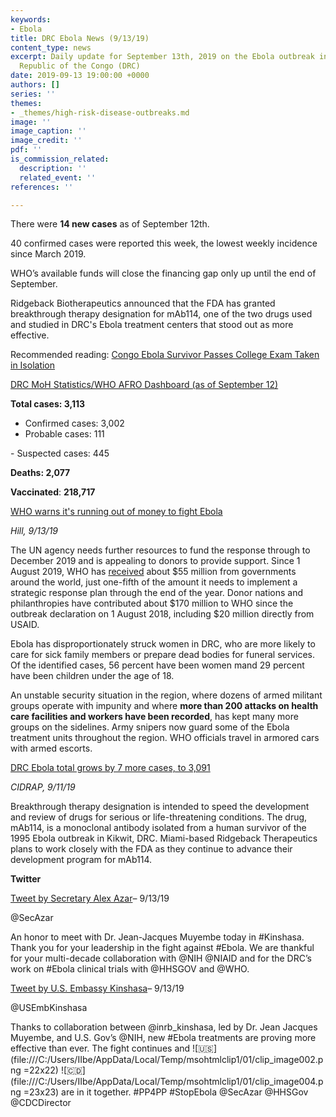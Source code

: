 ```yaml
---
keywords:
- Ebola
title: DRC Ebola News (9/13/19)
content_type: news
excerpt: Daily update for September 13th, 2019 on the Ebola outbreak in eastern Democratic
  Republic of the Congo (DRC)
date: 2019-09-13 19:00:00 +0000
authors: []
series: ''
themes:
- _themes/high-risk-disease-outbreaks.md
image: ''
image_caption: ''
image_credit: ''
pdf: ''
is_commission_related:
  description: ''
  related_event: ''
references: ''

---
```

There were **14 new cases** as of September 12th.

40 confirmed cases were reported this week, the lowest weekly incidence since March 2019.

WHO’s available funds will close the financing gap only up until the end of September.

Ridgeback Biotherapeutics announced that the FDA has granted breakthrough therapy designation for mAb114, one of the two drugs used and studied in DRC's Ebola treatment centers that stood out as more effective.

Recommended reading: [Congo Ebola Survivor Passes College Exam Taken in Isolation](https://www.nytimes.com/aponline/2019/09/13/world/africa/ap-af-congo-ebola-a-mothers-wish.html)

[DRC MoH Statistics/WHO AFRO Dashboard (as of September 12)](https://who.maps.arcgis.com/apps/opsdashboard/index.html#/e70c3804f6044652bc37cce7d8fcef6c)

**Total cases: 3,113**  
 - Confirmed cases: 3,002  
 - Probable cases: 111

\- Suspected cases: 445

**Deaths: 2,077**

**Vaccinated**: **218,717**

[WHO warns it's running out of money to fight Ebola](https://thehill.com/policy/healthcare/461284-who-warns-its-running-out-of-money-to-fight-ebola)

_Hill, 9/13/19_

The UN agency needs further resources to fund the response through to December 2019 and is appealing to donors to provide support. Since 1 August 2019, WHO has [received](https://www.who.int/emergencies/diseases/ebola/drc-2019/funding) about $55 million from governments around the world, just one-fifth of the amount it needs to implement a strategic response plan through the end of the year. Donor nations and philanthropies have contributed about $170 million to WHO since the outbreak declaration on 1 August 2018, including $20 million directly from USAID.

Ebola has disproportionately struck women in DRC, who are more likely to care for sick family members or prepare dead bodies for funeral services. Of the identified cases, 56 percent have been women mand 29 percent have been children under the age of 18.

An unstable security situation in the region, where dozens of armed militant groups operate with impunity and where **more than 200 attacks on health care facilities and workers have been recorded**, has kept many more groups on the sidelines. Army snipers now guard some of the Ebola treatment units throughout the region. WHO officials travel in armored cars with armed escorts.

[DRC Ebola total grows by 7 more cases, to 3,091](http://www.cidrap.umn.edu/news-perspective/2019/09/news-scan-sep-11-2019)

_CIDRAP, 9/11/19_

Breakthrough therapy designation is intended to speed the development and review of drugs for serious or life-threatening conditions. The drug, mAb114, is a monoclonal antibody isolated from a human survivor of the 1995 Ebola outbreak in Kikwit, DRC. Miami-based Ridgeback Therapeutics plans to work closely with the FDA as they continue to advance their development program for mAb114.

**Twitter**

[Tweet by Secretary Alex Azar](https://twitter.com/SecAzar/status/1172547382673838080)– 9/13/19

@SecAzar

An honor to meet with Dr. Jean-Jacques Muyembe today in #Kinshasa. Thank you for your leadership in the fight against #Ebola. We are thankful for your multi-decade collaboration with @NIH @NIAID and for the DRC’s work on #Ebola clinical trials with @HHSGOV and @WHO.

[Tweet by U.S. Embassy Kinshasa](https://twitter.com/USEmbKinshasa/status/1172534093013245955)– 9/13/19

@USEmbKinshasa

Thanks to collaboration between @inrb_kinshasa, led by Dr. Jean Jacques Muyembe, and U.S. Gov’s @NIH, new #Ebola treatments are proving more effective than ever. The fight continues and ![🇺🇸](file:///C:/Users/IIbe/AppData/Local/Temp/msohtmlclip1/01/clip_image002.png =22x22) ![🇨🇩](file:///C:/Users/IIbe/AppData/Local/Temp/msohtmlclip1/01/clip_image004.png =23x23) are in it together. #PP4PP #StopEbola @SecAzar @HHSGov @CDCDirector